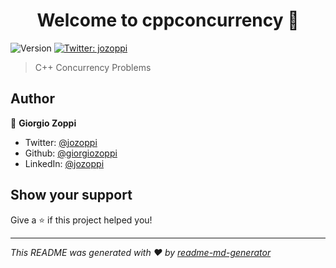 <h1 align="center">Welcome to cppconcurrency 👋</h1>
<p>
  <img alt="Version" src="https://img.shields.io/badge/version-0.0.1-blue.svg?cacheSeconds=2592000" />
  <a href="https://twitter.com/jozoppi" target="_blank">
    <img alt="Twitter: jozoppi" src="https://img.shields.io/twitter/follow/jozoppi.svg?style=social" />
  </a>
</p>

> C++ Concurrency Problems

## Author

👤 **Giorgio Zoppi**

* Twitter: [@jozoppi](https://twitter.com/jozoppi)
* Github: [@giorgiozoppi](https://github.com/giorgiozoppi)
* LinkedIn: [@jozoppi](https://linkedin.com/in/jozoppi)

## Show your support

Give a ⭐️ if this project helped you!

***
_This README was generated with ❤️ by [readme-md-generator](https://github.com/kefranabg/readme-md-generator)_